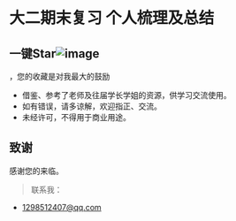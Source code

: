 # 大二期末复习 个人梳理及总结
## 一键Star![image](https://github.com/user-attachments/assets/3d789534-7324-4d1b-a7b5-8b46d1ab59ad)
，您的收藏是对我最大的鼓励
* 借鉴、参考了老师及往届学长学姐的资源，供学习交流使用。
* 如有错误，请多谅解，欢迎指正、交流。
* 未经许可，不得用于商业用途。

## 致谢
感谢您的来临。
> 联系我：
* 1298512407@qq.com
